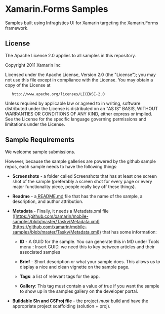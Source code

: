 ﻿# Xamarin.Forms Samples
Samples built using Infragistics UI for Xamarin targeting the Xamarin.Forms framework.

License
-------

The Apache License 2.0 applies to all samples in this repository.

   Copyright 2011 Xamarin Inc

   Licensed under the Apache License, Version 2.0 (the "License");
   you may not use this file except in compliance with the License.
   You may obtain a copy of the License at

       http://www.apache.org/licenses/LICENSE-2.0

   Unless required by applicable law or agreed to in writing, software
   distributed under the License is distributed on an "AS IS" BASIS,
   WITHOUT WARRANTIES OR CONDITIONS OF ANY KIND, either express or implied.
   See the License for the specific language governing permissions and
   limitations under the License.
   
## Sample Requirements

We welcome sample submissions.

However, because the sample galleries are powered by the github sample repos, each sample needs to have the following things:

* **Screenshots** - a folder called Screenshots that has at least one screen shot of the sample (preferably a screen shot for every page or every major functionality piece, people really key off these things).

* **Readme** - a[ README.md](http://readme.md/) file that has the name of the sample, a description, and author attribution.

* **Metadata** - Finally, it needs a Metadata.xml file ([https://github.com/xamarin/mobile-samples/blob/master/Tasky/Metadata.xml](https://github.com/xamarin/mobile-samples/blob/master/Tasky/Metadata.xml)) that has some information:

    * **ID** - A GUID for the sample. You can generate this in MD under Tools menu : Insert GUID. we need this to key between articles and their associated samples

    * **Brief** - Short description or what your sample does. This allows us to display a nice and clean vignette on the sample page.

    * **Tags**: a list of relevant tags for the app. 

    * **Gallery**: This tag must contain a value of true if you want the sample to show up in the samples gallery on the developer portal.

* **Buildable Sln and CSProj file** - the project _must_ build and have the appropriate project scaffolding (solution + proj).

